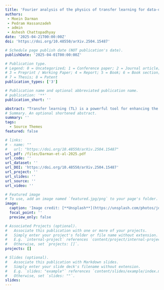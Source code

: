 ```yaml
---
title: 'Fourier analysis of the physics of transfer learning for data-driven subgrid-scale models of ocean turbulence'
authors:
 - Moein Darman
 - Pedram Hassanzadeh 
 - admin
 - Ashesh Chattopadhyay
date: '2025-04-21T00:00:00Z'
doi: 'https://doi.org/10.48550/arXiv.2504.15487'

# Schedule page publish date (NOT publication's date).
publishDate: '2025-04-01T00:00:00Z'

# Publication type.
# Legend: 0 = Uncategorized; 1 = Conference paper; 2 = Journal article;
# 3 = Preprint / Working Paper; 4 = Report; 5 = Book; 6 = Book section;
# 7 = Thesis; 8 = Patent
publication_types: ['3']

# Publication name and optional abbreviated publication name.
# publication: '**'
publication_short: ''

abstract: "Transfer learning (TL) is a powerful tool for enhancing the performance of neural networks (NNs) in applications such as weather and climate prediction and turbulence modeling. TL enables models to generalize to out-of-distribution data with minimal training data from the new system. In this study, we employ a 9-layer convolutional NN to predict the subgrid forcing in a two-layer ocean quasi-geostrophic system and examine which metrics best describe its performance and generalizability to unseen dynamical regimes. Fourier analysis of the NN kernels reveals that they learn low-pass, Gabor, and high-pass filters, regardless of whether the training data are isotropic or anisotropic. By analyzing the activation spectra, we identify why NNs fail to generalize without TL and how TL can overcome these limitations: the learned weights and biases from one dataset underestimate the out-of-distribution sample spectra as they pass through the network, leading to an underestimation of output spectra. By re-training only one layer with data from the target system, this underestimation is corrected, enabling the NN to produce predictions that match the target spectra. These findings are broadly applicable to data-driven parameterization of dynamical systems."
# Summary. An optional shortened abstract.
summary: ''
tags:
  - Source Themes
featured: false

# links:
# - name: ""
#   url: "https://doi.org/10.48550/arXiv.2504.15487"
url_pdf: /files/Darman-et-al-2025.pdf
url_code: ''
url_dataset: ''
url_DOI: 'https://doi.org/10.48550/arXiv.2504.15487'
url_project: ''
url_slides: ''
url_source: ''
url_video: ''

# Featured image
# To use, add an image named `featured.jpg/png` to your page's folder.
image:
  caption: 'Image credit: [**Unsplash**](https://unsplash.com/photos/jdD8gXaTZsc)'
  focal_point: ''
  preview_only: false

# Associated Projects (optional).
#   Associate this publication with one or more of your projects.
#   Simply enter your project's folder or file name without extension.
#   E.g. `internal-project` references `content/project/internal-project/index.md`.
#   Otherwise, set `projects: []`.
projects: []

# Slides (optional).
#   Associate this publication with Markdown slides.
#   Simply enter your slide deck's filename without extension.
#   E.g. `slides: "example"` references `content/slides/example/index.md`.
#   Otherwise, set `slides: ""`.
slides:
---
```

